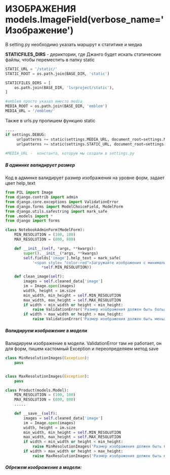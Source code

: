 # ИЗОБРАЖЕНИЯ models.ImageField(verbose_name='Изображение')

В setting.py необходимо указать маршрут к статитике и медиа

**STATICFILES_DIRS**  - дериктории, где  Джанго будет искать статические файлы, чтобы переместить в папку static 

```python
STATIC_URL = '/static/'
STATIC_ROOT = os.path.join(BASE_DIR, 'static')

STATICFILES_DIRS = [
    os.path.join(BASE_DIR, 'lsrproject/static'),
]

#emblem просто указал вместо media 
MEDIA_ROOT = os.path.join(BASE_DIR, 'emblem')
MEDIA_URL = '/emblem/'
```

Также в urls.py пропишем функцию static

```python
....
if settings.DEBUG:
     urlpatterns += static(settings.MEDIA_URL, document_root=settings.MEDIA_ROOT)
     urlpatterns += static(settings.STATIC_URL, document_root=settings.STATIC_ROOT)
    
#MEDIA_URL -  константа, которую мы создали в settings.py
```

##### В админке валидирует размер

Код в админке валидирует размер изображения на уровне форм, задает цвет help_text

```python
from PIL import Image
from django.contrib import admin
from django.core.exceptions import ValidationError
from django.forms import ModelChoiceField, ModelForm
from django.utils.safestring import mark_safe
from .models import *
from django import forms

class NotebookAdminForm(ModelForm):
    MIN_RESOLUTION = (100, 100)
    MAX_RESOLUTION = (800, 800)

    def __init__(self, *args, **kwargs):
        super().__init__(*args, **kwargs)
        self.fields['image'].help_text = mark_safe(
            '<span style= "color:red">Загружайте изображения с минимальным разрешением {}x{}</span>'.format(
                *self.MIN_RESOLUTION))

    def clean_image(self):
        images = self.cleaned_data['image']
        im = Image.open(images)
        width, height = im.size
        min_width, min_height = self.MIN_RESOLUTION
        max_width, max_height = self.MAX_RESOLUTION
        if width < min_width or height < min_height:
            raise ValidationError('Размер изображения должен быть больше 100х100')
        if width > max_width or height > max_height:
            raise ValidationError('Размер изображения должен быть меньше 800х800')
```

##### Валидируем изображение в модели

Валидируем изображение в модели. ValidationError там не работает, он для форм, пишем кастомный Exception и переопределяем метод save

```python
class MinResolutionImages(Exception):
    pass


class MaxResolutionImages(Exception):
    pass

class Product(models.Model):
    MIN_RESOLUTION = (100, 100)
    MAX_RESOLUTION = (800, 800)
    .....

	def __save__(self):
        images = self.cleaned_data['image']
        im = Image.open(images)
        width, height = im.size
        min_width, min_height = self.MIN_RESOLUTION
        max_width, max_height = self.MAX_RESOLUTION
        if width < min_width or height < min_height:
            raise MinResolutionImages('Размер изображения должен быть больше 100х100')
        if width > max_width or height > max_height:
            raise MaxResolutionImages('Размер изображения должен быть меньше 800х800')
```

##### Обрежем изображение в модели:

```python

```

